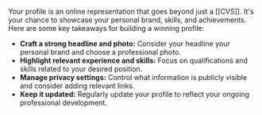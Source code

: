 Your profile is an online representation that goes beyond just a [[CVS]]. It's your chance to showcase your personal brand, skills, and achievements. Here are some key takeaways for building a winning profile:

- **Craft a strong headline and photo:** Consider your headline your personal brand and choose a professional photo.
- **Highlight relevant experience and skills:** Focus on qualifications and skills related to your desired position.
- **Manage privacy settings:** Control what information is publicly visible and consider adding relevant links.
- **Keep it updated:** Regularly update your profile to reflect your ongoing professional development.